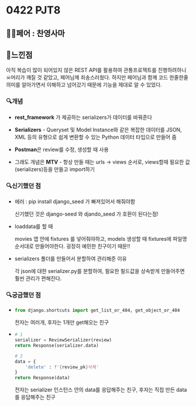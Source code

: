# 0422 PJT8

## 🙆‍♀페어 : 찬영사마

## 🌻느낀점

아직 복습이 많이 되어있지 않은 REST API를 활용하여 관통프로젝트를 진행하려하니 ☠머리가 깨질 것 같았고, 페어님께 죄송스러웠다. 하지만 페어님과 함께 코드 한줄한줄 의미를 알아가면서 이해하고 넘어갔기 때문에 기능을 제대로 알 수 있었다. 



### 🔍개념

- **rest_framework** 가 제공하는 serializers가 데이터를 바꿔준다

- **Serializers** - Queryset 및 Model Instance와 같은 복잡한 데이터를 JSON, XML 등의 유형으로 쉽게 변환할 수 있는 Python 데이터 타입으로 만들어 줌

- **Postman**은 review를 수정, 생성할 때 사용

- 그래도 개념은 **MTV** - 항상 만들 때는 urls -> views 순서로, views할때 필요한 값(serializers)등을 만들고 import하기



### 🔍신기했던 점

- 에러 : pip install django_seed 가 빠져있어서 해줘야함

  신기했던 것은 django-seed 와 djando_seed 가 호환이 된다는점!

- loaddata를 할 때

  movies 앱 안에 fixtures 를 넣어줘야하고, models 생성할 때 fixtures에 파일명 순서대로 만들어야한다. 굉장히 예민한 친구이기 때문!!

- serializers 폴더를 만들어서 분할하여 관리해준 이유

  각 json에 대한 serializer.py를 분할하여, 필요한 필드값을 상속받게 만들어주면 훨씬 관리가 편해진다.



### 🔍궁금했던 점 

- ````python
  from django.shortcuts import get_list_or_404, get_object_or_404
  ````

  전자는 여러개, 후자는 1개만 get해오는 친구

- ```python
  # 1
  serializer = ReviewSerializer(review)
  return Response(serializer.data)
  
  # 2
  data = {
      'delete' : f'{review_pk}삭제'
  }
  return Response(data)
  ```

  전자는 serializer 인스턴스 안의 data를 응답해주는 친구, 후자는 직접 만든 data를 응답해주는 친구

